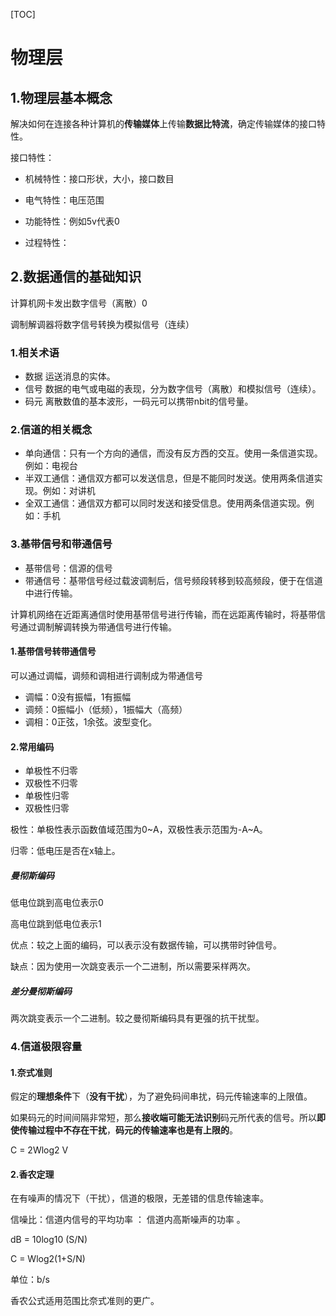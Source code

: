 [TOC]



# 物理层

## 1.物理层基本概念

解决如何在连接各种计算机的**传输媒体**上传输**数据比特流**，确定传输媒体的接口特性。



接口特性：

- 机械特性：接口形状，大小，接口数目

- 电气特性：电压范围

- 功能特性：例如5v代表0

- 过程特性：



## 2.数据通信的基础知识

计算机网卡发出数字信号（离散）0

调制解调器将数字信号转换为模拟信号（连续）



### 1.相关术语

- 数据	运送消息的实体。
- 信号    数据的电气或电磁的表现，分为数字信号（离散）和模拟信号（连续）。
- 码元    离散数值的基本波形，一码元可以携带nbit的信号量。



### 2.信道的相关概念

- 单向通信：只有一个方向的通信，而没有反方西的交互。使用一条信道实现。例如：电视台
- 半双工通信：通信双方都可以发送信息，但是不能同时发送。使用两条信道实现。例如：对讲机
- 全双工通信：通信双方都可以同时发送和接受信息。使用两条信道实现。例如：手机

### 3.基带信号和带通信号

- 基带信号：信源的信号
- 带通信号：基带信号经过载波调制后，信号频段转移到较高频段，便于在信道中进行传输。

计算机网络在近距离通信时使用基带信号进行传输，而在远距离传输时，将基带信号通过调制解调转换为带通信号进行传输。



#### 1.基带信号转带通信号

可以通过调幅，调频和调相进行调制成为带通信号

- 调幅：0没有振幅，1有振幅
- 调频：0振幅小（低频），1振幅大（高频）
- 调相：0正弦，1余弦。波型变化。

#### 2.常用编码

- 单极性不归零
- 双极性不归零
- 单极性归零
- 双极性归零

极性：单极性表示函数值域范围为0~A，双极性表示范围为-A~A。

归零：低电压是否在x轴上。

##### 曼彻斯编码

低电位跳到高电位表示0

高电位跳到低电位表示1

优点：较之上面的编码，可以表示没有数据传输，可以携带时钟信号。

缺点：因为使用一次跳变表示一个二进制，所以需要采样两次。

##### 差分曼彻斯编码

两次跳变表示一个二进制。较之曼彻斯编码具有更强的抗干扰型。



### 4.信道极限容量

#### 1.奈式准则

假定的**理想条件**下（**没有干扰**），为了避免码间串扰，码元传输速率的上限值。

如果码元的时间间隔非常短，那么**接收端可能无法识别**码元所代表的信号。所以**即使传输过程中不存在干扰**，**码元的传输速率也是有上限的**。

C = 2Wlog2 V



#### 2.香农定理

在有噪声的情况下（干扰），信道的极限，无差错的信息传输速率。

信噪比：信道内信号的平均功率 ： 信道内高斯噪声的功率 。

dB = 10log10 (S/N)

C = Wlog2(1+S/N) 

单位：b/s



香农公式适用范围比奈式准则的更广。







